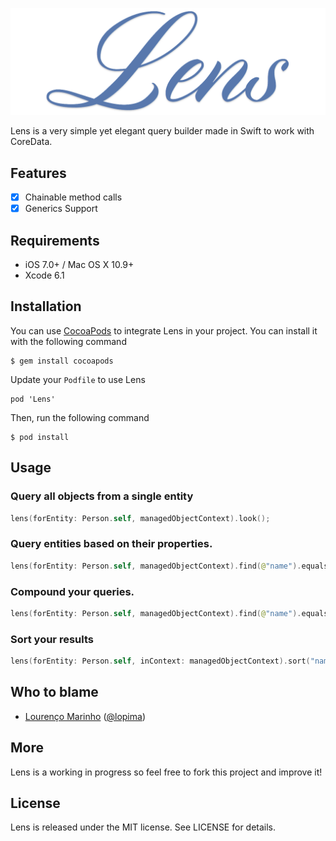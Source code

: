 ![Lens](Lens.png)

Lens is a very simple yet elegant query builder made in Swift to work with CoreData.

Features
--
- [x] Chainable method calls
- [x] Generics Support

Requirements
--
- iOS 7.0+ / Mac OS X 10.9+
- Xcode 6.1

Installation
--
You can use [CocoaPods](https://cocoapods.org/) to integrate Lens in your project.
You can install it with the following command

```
$ gem install cocoapods
```

Update your ```Podfile``` to use Lens

```
pod 'Lens'
```
Then, run the following command

```
$ pod install
```

Usage
--

### Query all objects from a single entity
```swift
lens(forEntity: Person.self, managedObjectContext).look();
```

### Query entities based on their properties.
```swift
lens(forEntity: Person.self, managedObjectContext).find(@"name").equals(@"John").look();
```

### Compound your queries.
```swift
lens(forEntity: Person.self, managedObjectContext).find(@"name").equals(@"John").and(@"age").equals(26).look();
```

### Sort your results
```swift
lens(forEntity: Person.self, inContext: managedObjectContext).sort("name", ascending: true).look();
```

Who to blame
--
- [Lourenço Marinho](http://github.com/lourenco-marinho) ([@lopima](https://twitter.com/lopima))

More
--
Lens is a working in progress so feel free to fork this project and improve it!

License
--
Lens is released under the MIT license. See LICENSE for details.
